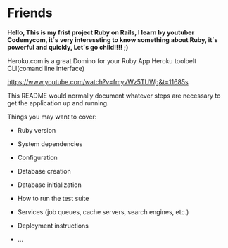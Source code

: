 # Friends

<b>Hello, This is my frist project Ruby on Rails, I learn by youtuber Codemycom, it´s very interessting to know something about Ruby, it´s powerful and quickly, Let´s go child!!!! ;)</b>

Heroku.com is a great Domino for your Ruby App
Heroku toolbelt CLI(comand line interface)

https://www.youtube.com/watch?v=fmyvWz5TUWg&t=11685s


This README would normally document whatever steps are necessary to get the
application up and running.

Things you may want to cover:

* Ruby version

* System dependencies

* Configuration

* Database creation

* Database initialization

* How to run the test suite

* Services (job queues, cache servers, search engines, etc.)

* Deployment instructions

* ...
